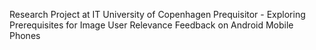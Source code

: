 Research Project at IT University of Copenhagen
Prequisitor - Exploring Prerequisites for Image User Relevance Feedback on Android Mobile Phones
